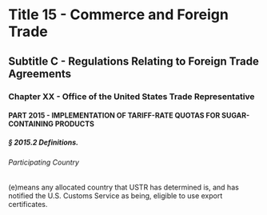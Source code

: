 
# Title 15 - Commerce and Foreign Trade
## Subtitle C - Regulations Relating to Foreign Trade Agreements
### Chapter XX - Office of the United States Trade Representative
#### PART 2015 - IMPLEMENTATION OF TARIFF-RATE QUOTAS FOR SUGAR-CONTAINING PRODUCTS
##### § 2015.2 Definitions.
###### Participating Country

(e)means any allocated country that USTR has determined is, and has notified the U.S. Customs Service as being, eligible to use export certificates.
